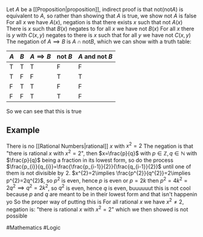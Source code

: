 Let $A$ be a [[Proposition|proposition]], indirect proof is that not(not$A$) is equivalent to $A$, so rather than showing that $A$ is true, we show not $A$ is false
For all $x$ we have $A(x)$, negation is that there exists $x$ such that not $A(x)$
There is $x$ such that $B(x)$ negates to for all $x$ we have not $B(x)$
For all $x$ there is $y$ with $C(x,y)$ negates to there is $x$ such that for all $y$ we have not $C(x,y)$
The negation of $A\implies B$ is $A\cap \text{not}B$, which we can show with a truth table:

| $A$ | $B$ | $A\implies B$ | not $B$ | $A$ and not $B$ |
| --- | --- | ------------- | ------- | --------------- |
| T   | T   | T             | F       | F               |
| T   | F   | F             | T       | T               |
| F   | T   | T             | F       | F               |
| F   | F   | T             | T       | F               |
So we can see that this is true 
## Example
There is no [[Rational Numbers|rational]] $x$ with $x^{2}=2$
The negation is that "there is rational $x$ with $x^{2}=2$", then $x=\frac{p}{q}$ with $p \in\mathbb{Z},q\in\mathbb{N}$ with $\frac{p}{q}$  being a fraction in its lowest form, so do the process $\frac{p_{i}}{q_{i}}=\frac{\frac{p_{i-1}}{2}}{\frac{q_{i-1}}{2}}$ until one of them is not divisible by $\hspace{0pt}2$.
$x^{2}=2\implies \frac{p^{2}}{q^{2}}=2\implies p^{2}=2q^{2}$, so $p^{2}$ is even, hence $p$ is even or $p=2k$ then $p^{2}=4k^{2}=2q^{2}\implies q^{2}=2k^{2}$, so $q^{2}$ is even, hence $q$ is even, buuuuuut this is not cool because $p$ and $q$ are meant to be in their lowest form and that isn't happenin yo
So the proper way of putting this is
For all rational $x$ we have $x^{2}\neq 2$, negation is: "there is rational $x$ with $x^{2}=2$" which we then showed is not possible

#Mathematics #Logic 